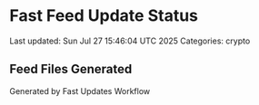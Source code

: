 # Fast Feed Update Status
Last updated: Sun Jul 27 15:46:04 UTC 2025
Categories: crypto

## Feed Files Generated

Generated by Fast Updates Workflow
